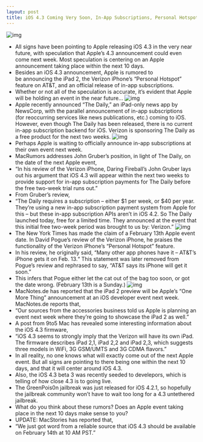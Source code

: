 ```yaml
---
layout: post
title: iOS 4.3 Coming Very Soon, In-App Subscriptions, Personal Hotspot, and the iPad 2
---
```

![img](http://media.idownloadblog.com/wp-content/uploads/2011/02/iOS-4.3-e1296821212106.png)
* All signs have been pointing to Apple releasing iOS 4.3 in the very near future, with speculation that Apple’s 4.3 announcement could even come next week. Most speculation is centering on an Apple announcement taking place within the next 10 days.
* Besides an iOS 4.3 announcement, Apple is rumored to be announcing the iPad 2, the Verizon iPhone’s “Personal Hotspot” feature on AT&T, and an official release of in-app subscriptions.
* Whether or not all of the speculation is accurate, it’s evident that Apple will be holding an event in the near future…
![img](http://media.idownloadblog.com/wp-content/uploads/2011/02/The-Daily-e1296833392696.png)
* Apple recently announced “The Daily,” an iPad-only news app by NewsCorp, with the parallel announcement of in-app subscriptions (for reoccurring services like news publications, etc.) coming to iOS. However, even though The Daily has been released, there is no current in-app subscription backend for iOS. Verizon is sponsoring The Daily as a free product for the next two weeks.
![img](http://media.idownloadblog.com/wp-content/uploads/2011/02/subscriptiongate.jpeg)
* Perhaps Apple is waiting to officially announce in-app subscriptions at their own event next week.
* MacRumors addresses John Gruber’s position, in light of The Daily, on the date of the next Apple event,
* “In his review of the Verizon iPhone, Daring Fireball’s John Gruber lays out his argument that iOS 4.3 will appear within the next two weeks to provide support for in-app subscription payments for The Daily before the free two-week trial runs out.”
* From Gruber’s review,
* “The Daily requires a subscription – either $1 per week, or $40 per year. They’re using a new in-app subscription payment system from Apple for this – but these in-app subscription APIs aren’t in iOS 4.2. So The Daily launched today, free for a limited time. They announced at the event that this initial free two-week period was brought to us by: Verizon.”
![img](http://media.idownloadblog.com/wp-content/uploads/2011/02/Personal-Hotspot-On.jpeg)
* The New York Times has made the claim of a February 13th Apple event date. In David Pogue’s review of the Verizon iPhone, he praises the functionality of the Verizon iPhone’s “Personal Hotspot” feature.
* In his review, he originally said, “Many other app phones have it – AT&T’s iPhone gets it on Feb. 13.“ This statement was later removed from Pogue’s review and rephrased to say, “AT&T says its iPhone will get it soon.”
* This infers that Pogue either let the cat out of the bag too soon, or got the date wrong. (February 13th is a Sunday.)
![img](http://media.idownloadblog.com/wp-content/uploads/2011/02/iPad-3G-e1296832788181.jpeg)
* MacNotes.de has reported that the iPad 2 preview will be Apple’s “One More Thing” announcement at an iOS developer event next week. MacNotes.de reports that,
* “Our sources from the accessories business told us Apple is planning an event next week where they’re going to showcase the iPad 2 as well.”
* A post from 9to5 Mac has revealed some interesting information about the iOS 4.3 firmware,
* “iOS 4.3 seems to strongly imply that the Verizon will have its own iPad. The firmware describes iPad 2,1, iPad 2,2 and iPad 2,3, which suggests three models in WiFi, 3G GSM/UMTS and 3G CDMA flavors.”
* In all reality, no one knows what will exactly come out of the next Apple event. But all signs are pointing to there being one within the next 10 days, and that it will center around iOS 4.3.
* Also, the iOS 4.3 beta 3 was recently seeded to develepors, which is telling of how close 4.3 is to going live.
* The GreenPois0n jailbreak was just released for iOS 4.2.1, so hopefully the jailbreak community won’t have to wait too long for a 4.3 untethered jailbreak.
* What do you think about these rumors? Does an Apple event taking place in the next 10 days make sense to you?
* UPDATE: MacStories has reported that,
* “We just got word from a reliable source that iOS 4.3 should be available on February 14th at 10 AM PST.”

